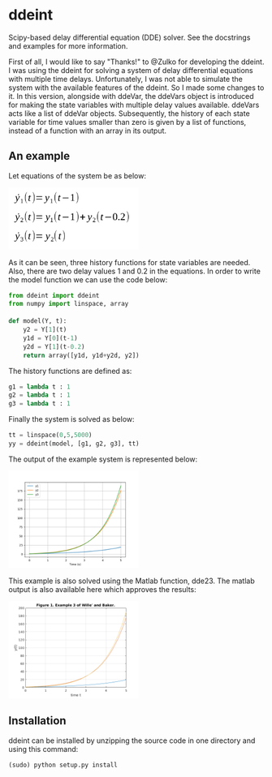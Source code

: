 ddeint
=======

Scipy-based delay differential equation (DDE) solver. See the docstrings and examples for more information. 

First of all, I would like to say "Thanks!" to @Zulko for developing the ddeint. I was using the ddeint for solving a system of delay differential equations with multiple time delays. Unfortunately, I was not able to simulate the system with the available features of the ddeint. So I made some changes to it. In this version, alongside with ddeVar, the ddeVars object is introduced for making the state variables with multiple delay values available. ddeVars acts like a list of ddeVar objects. Subsequently, the history of each state variable for time values smaller than zero is given by a list of functions, instead of a function with an array in its output.

An example
-----------
Let equations of the system be as below:

<img src="/images/Ex1_Equation.png" width="256">

As it can be seen, three history functions for state variables are needed. Also, there are two delay values 1 and 0.2 in the equations. In order to write the model function we can use the code below:

```python
from ddeint import ddeint
from numpy import linspace, array

def model(Y, t):
    y2 = Y[1](t)
    y1d = Y[0](t-1)
    y2d = Y[1](t-0.2)
    return array([y1d, y1d+y2d, y2])
```

The history functions are defined as:

```python
g1 = lambda t : 1
g2 = lambda t : 1
g3 = lambda t : 1
```
Finally the system is solved as below:
```python
tt = linspace(0,5,5000)
yy = ddeint(model, [g1, g2, g3], tt)
```
The output of the example system is represented below:

<img src="/images/ddeint.png" width="256">

This example is also solved using the Matlab function, dde23. The matlab output is also available here which approves the results:

<img src="/images/dde23.png" width="256">

Installation
--------------

ddeint can be installed by unzipping the source code in one directory and using this command:

    (sudo) python setup.py install
